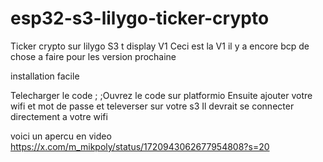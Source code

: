 # esp32-s3-lilygo-ticker-crypto
Ticker crypto sur lilygo S3 t display V1
Ceci est la V1 il y a encore bcp de chose a faire pour les version prochaine 


installation facile

Telecharger le code ;
;Ouvrez le code sur platformio 
Ensuite ajouter votre wifi et mot de passe et televerser sur votre s3
Il devrait se connecter directement a votre wifi 


voici un apercu en video https://x.com/m_mikpoly/status/1720943062677954808?s=20

